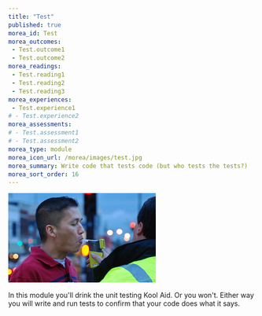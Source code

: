 ```yaml
---
title: "Test"
published: true
morea_id: Test
morea_outcomes:
 - Test.outcome1
 - Test.outcome2
morea_readings:
 - Test.reading1
 - Test.reading2
 - Test.reading3
morea_experiences:
 - Test.experience1
# - Test.experience2
morea_assessments:
# - Test.assessment1
# - Test.assessment2
morea_type: module
morea_icon_url: /morea/images/test.jpg
morea_summary: Write code that tests code (but who tests the tests?)
morea_sort_order: 16
---
```

![](../../morea/images/test.jpg)

In this module you'll drink the unit testing Kool Aid. Or you won't. Either way you will write and run tests to confirm that your code does what it says.
